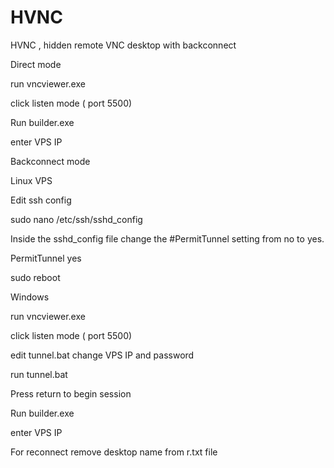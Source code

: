 # HVNC
HVNC , hidden remote VNC desktop with backconnect


Direct mode

run vncviewer.exe

click listen mode ( port 5500)

Run  builder.exe

enter VPS IP


Backconnect mode

Linux  VPS 

Edit ssh config 

sudo nano /etc/ssh/sshd_config

Inside the sshd_config file  change the #PermitTunnel setting from no to yes.

PermitTunnel yes

sudo reboot


Windows

run vncviewer.exe

click listen mode ( port 5500)

edit tunnel.bat change VPS IP and password

run tunnel.bat

Press return to begin session


Run  builder.exe

enter VPS IP

For reconnect remove desktop name from r.txt file

